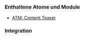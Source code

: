 ### Enthaltene Atome und Module
* <a href="../../atoms/content_teaser/content_teaser.html">ATM: Content Teaser</a>

### Integration

